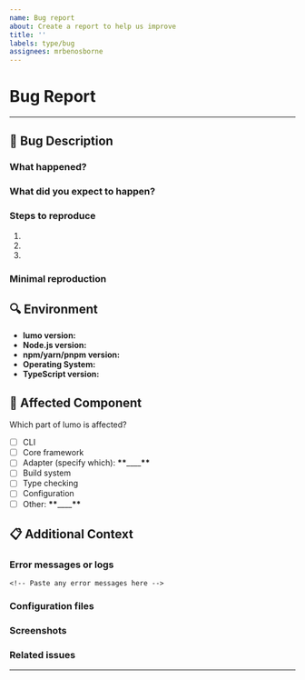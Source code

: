 ```yaml
---
name: Bug report
about: Create a report to help us improve
title: ''
labels: type/bug
assignees: mrbenosborne
---
```


# Bug Report

---

## 📝 **Bug Description**

### What happened?

<!-- A clear description of the bug -->

### What did you expect to happen?

<!-- What you expected instead -->

### Steps to reproduce

1.
2.
3.

### Minimal reproduction

<!-- Link to a minimal repo/code that reproduces the issue, if possible -->

## 🔍 **Environment**

- **lumo version:** <!-- `lumo --version` or package.json version -->
- **Node.js version:** <!-- `node --version` -->
- **npm/yarn/pnpm version:** <!-- `npm --version` -->
- **Operating System:** <!-- Windows/macOS/Linux + version -->
- **TypeScript version:** <!-- `tsc --version` -->

## 🎯 **Affected Component**

Which part of lumo is affected?

- [ ] CLI
- [ ] Core framework
- [ ] Adapter (specify which): **\*\***\_\_\_\_**\*\***
- [ ] Build system
- [ ] Type checking
- [ ] Configuration
- [ ] Other: **\*\***\_\_\_\_**\*\***

## 📋 **Additional Context**

### Error messages or logs

```
<!-- Paste any error messages here -->
```

### Configuration files

<!-- Share relevant config files (tsconfig.json, lumo config, etc.) -->

### Screenshots

<!-- If applicable, add screenshots -->

### Related issues

<!-- Link to any related issues -->

---
